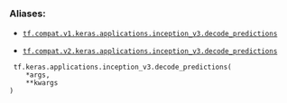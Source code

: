 

### Aliases:

- [ `tf.compat.v1.keras.applications.inception_v3.decode_predictions` ](/api_docs/python/tf/keras/applications/inception_v3/decode_predictions)

- [ `tf.compat.v2.keras.applications.inception_v3.decode_predictions` ](/api_docs/python/tf/keras/applications/inception_v3/decode_predictions)



```
 tf.keras.applications.inception_v3.decode_predictions(
    *args,
    **kwargs
)
 
```

